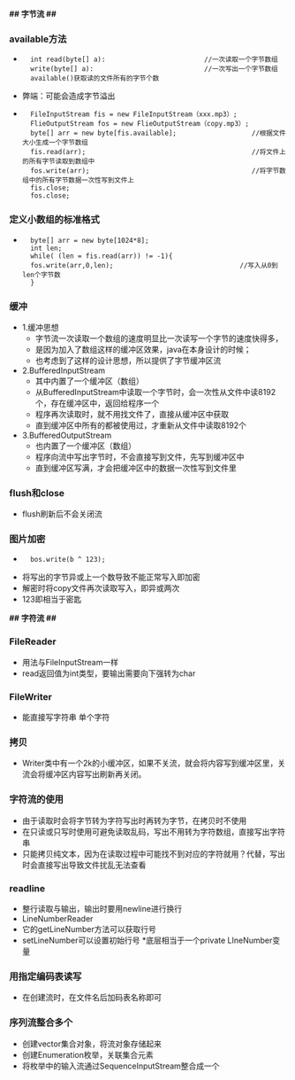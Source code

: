 **## 字节流 ##**
### available方法 ###
*	
		int read(byte[] a):							//一次读取一个字节数组
		write(byte[] a):							//一次写出一个字节数组
		available()获取读的文件所有的字节个数
* 弊端：可能会造成字节溢出
*	
		FileInputStream fis = new FileInputStream（xxx.mp3）; 
		FlieOutputStream fos = new FlieOutputStream（copy.mp3）;
		byte[] arr = new byte[fis.available]; 					//根据文件大小生成一个字节数组
		fis.read(arr);  										//将文件上的所有字节读取到数组中
		fos.write(arr); 										//将字节数组中的所有字节数据一次性写到文件上
		fis.close;
		fos.close;
### 定义小数组的标准格式 ###
*
		byte[] arr = new byte[1024*8];
		int len;
		while( (len = fis.read(arr)) != -1){
		fos.write(arr,0,len);          						 //写入从0到len个字节数
		}
### 缓冲 ###
* 1.缓冲思想 
	* 字节流一次读取一个数组的速度明显比一次读写一个字节的速度快得多，
	* 是因为加入了数组这样的缓冲区效果，java在本身设计的时候；
	* 也考虑到了这样的设计思想，所以提供了字节缓冲区流
* 2.BufferedInputStream 
	* 其中内置了一个缓冲区（数组）
	* 从BufferedInputStream中读取一个字节时，会一次性从文件中读8192个，存在缓冲区中，返回给程序一个
	* 程序再次读取时，就不用找文件了，直接从缓冲区中获取
	* 直到缓冲区中所有的都被使用过，才重新从文件中读取8192个
* 3.BufferedOutputStream
	* 也内置了一个缓冲区（数组）
	* 程序向流中写出字节时，不会直接写到文件，先写到缓冲区中
	* 直到缓冲区写满，才会把缓冲区中的数据一次性写到文件里
### flush和close ###
* flush刷新后不会关闭流
### 图片加密 ###
*	
		bos.write(b ^ 123);					
* 将写出的字节异或上一个数导致不能正常写入即加密
* 解密时将copy文件再次读取写入，即异或两次
* 123即相当于密匙

**## 字符流 ##**

### FileReader ###
* 用法与FileInputStream一样
* read返回值为int类型，要输出需要向下强转为char
### FileWriter ###
* 能直接写字符串 单个字符
### 拷贝 ###
* Writer类中有一个2k的小缓冲区，如果不关流，就会将内容写到缓冲区里，关流会将缓冲区内容写出刷新再关闭。
### 字符流的使用 ###
* 由于读取时会将字节转为字符写出时再转为字节，在拷贝时不使用
* 在只读或只写时使用可避免读取乱码，写出不用转为字符数组，直接写出字符串
* 只能拷贝纯文本，因为在读取过程中可能找不到对应的字符就用？代替，写出时会直接写出导致文件扰乱无法查看
### readline ###
* 整行读取与输出，输出时要用newline进行换行
* LineNumberReader
* 它的getLineNumber方法可以获取行号
* setLineNumber可以设置初始行号
*底层相当于一个private LIneNumber变量
### 用指定编码表读写 ###
* 在创建流时，在文件名后加码表名称即可
### 序列流整合多个 ###
* 创建vector集合对象，将流对象存储起来
* 创建Enumeration枚举，关联集合元素
* 将枚举中的输入流通过SequenceInputStream整合成一个
